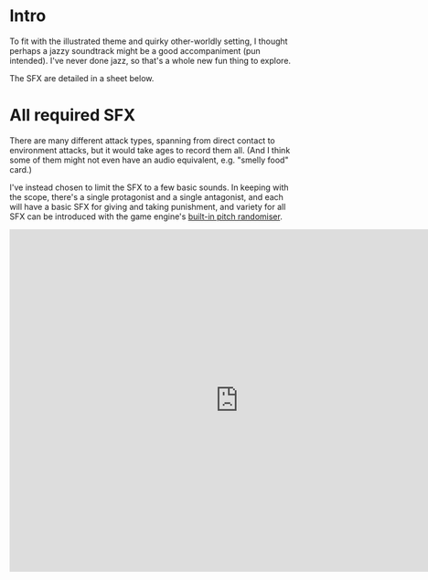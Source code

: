 # Intro

To fit with the illustrated theme and quirky other-worldly setting, I thought perhaps a jazzy soundtrack might be a good accompaniment (pun intended). I've never done jazz, so that's a whole new fun thing to explore.

The SFX are detailed in a sheet below.

# All required SFX

There are many different attack types, spanning from direct contact to environment attacks, but it would take ages to record them all. (And I think some of them might not even have an audio equivalent, e.g. "smelly food" card.)

I've instead chosen to limit the SFX to a few basic sounds. In keeping with the scope, there's a single protagonist and a single antagonist, and each will have a basic SFX for giving and taking punishment, and variety for all SFX can be introduced with the game engine's [built-in pitch randomiser](https://docs.godotengine.org/en/stable/classes/class_audiostreamrandompitch.html).

<iframe frameborder="0"
    width="800"
    height="600"
    src="https://docs.google.com/spreadsheets/d/e/2PACX-1vQE9xlpOYVoM43JZIapHSyUfbm_1xvLKrQtcxOatGSJyiSB1VmTIq3AMMl1-Dv2TK4IURPxaey-0n5p/pubhtml?gid=0&amp;single=true&amp;widget=true&amp;headers=false"></iframe>